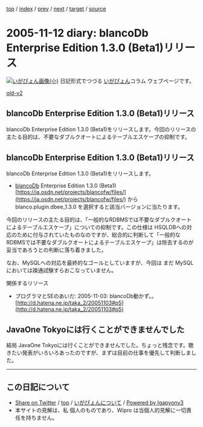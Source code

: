 [top](../index.html) 
 / [index](index.html) 
 / [prev](ig051109.html) 
 / [next](ig051113.html) 
 / [target](https://igapyon.github.io/diary/2005/ig051112.html) 
 / [source](https://github.com/igapyon/diary/blob/master/2005/ig051112.src.md) 

2005-11-12 diary: blancoDb Enterprise Edition 1.3.0 (Beta1)リリース
=====================================================================================================
[![いがぴょん画像(小)](https://igapyon.github.io/diary/images/iga200306s.jpg "いがぴょん")](https://igapyon.github.io/diary/memo/memoigapyon.html) 日記形式でつづる [いがぴょん](https://igapyon.github.io/diary/memo/memoigapyon.html)コラム ウェブページです。

[old-v2](ig051112-orig.html)

## blancoDb Enterprise Edition 1.3.0 (Beta1)リリース

blancoDb Enterprise Edition 1.3.0 (Beta1)をリリースします。今回のリリースの主たる目的は、不要なダブルクオートによるテーブルエスケープの抑制です。


## blancoDb Enterprise Edition 1.3.0 (Beta1)リリース

blancoDb Enterprise Edition 1.3.0 (Beta1)をリリースします。

* [blancoDb](http://www.igapyon.jp/blanco/blancodb.html) Enterprise Edition 1.3.0 (Beta1)
  [https://ja.osdn.net/projects/blancofw/files/](https://ja.osdn.net/projects/blancofw/files/) から blanco.plugin.dbee_1.3.0
  を選択すると該当バージョンに当たります。

今回のリリースの主たる目的は、「一般的なRDBMSでは不要なダブルクオートによるテーブルエスケープ」についての抑制です。この仕様は HSQLDBへの対応のために付与されていたものなのですが、総合的に判断して「一般的なRDBMSでは不要なダブルクオートによるテーブルエスケープ」は除去するのが妥当であろうとの判断に落ち着きました。

なお、MySQLへの対応を最終的なゴールとしていますが、今回は まだ MySQLにおいては疎通試験すらおこなっていません。

関係するリソース

* プログラマとSEのあいだ: 2005-11-03: blancoDb動かず。。
  [http://d.hatena.ne.jp/taka_2/20051103#p5](http://d.hatena.ne.jp/taka_2/20051103#p5)

## JavaOne Tokyoには行くことができませんでした

結局 JavaOne Tokyoには行くことができませんでした。ちょっと残念です。聴きたい発表がいろいろあったのですが、まずは目前の仕事を優先して判断しました。


----------------------------------------------------------------------------------------------------

## この日記について

* [Share on Twitter](https://twitter.com/intent/tweet?hashtags=igapyon%2Cdiary%2C%E3%81%84%E3%81%8C%E3%81%B4%E3%82%87%E3%82%93&text=blancoDb+Enterprise+Edition+1.3.0+%28Beta1%29%E3%83%AA%E3%83%AA%E3%83%BC%E3%82%B9&url=https%3A%2F%2Figapyon.github.io%2Fdiary%2F2005%2Fig051112.html) / [top](../index.html) / [いがぴょんについて](https://igapyon.github.io/diary/memo/memoigapyon.html) / [Powered by Igapyonv3](https://github.com/igapyon/igapyonv3)
* 本サイトの見解は、私 個人のものであり、Wipro は当個人的見解に一切責任を持ちません。 
